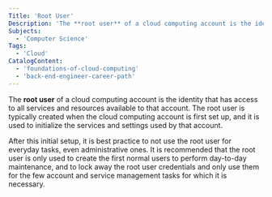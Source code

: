 ```yaml
---
Title: 'Root User'
Description: 'The **root user** of a cloud computing account is the identity that has access to all services and settings avalible to that account.'
Subjects:
  - 'Computer Science'
Tags:
  - 'Cloud'
CatalogContent:
  - 'foundations-of-cloud-computing'
  - 'back-end-engineer-career-path'
---
```


The **root user** of a cloud computing account is the identity that has access to all services and resources available to that account. The root user is typically created when the cloud computing account is first set up, and it is used to initialize the services and settings used by that account.

After this initial setup, it is best practice to not use the root user for everyday tasks, even administrative ones. It is recommended that the root user is only used to create the first normal users to perform day-to-day maintenance, and to lock away the root user credentials and only use them for the few account and service management tasks for which it is necessary.
